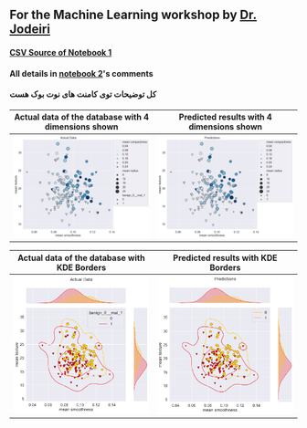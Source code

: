 ## For the Machine Learning workshop by [Dr. Jodeiri](https://ir.linkedin.com/in/jodeiri)

#### [CSV Source of Notebook 1](https://www.kaggle.com/code/thewiredbear/tutorial-svm-with-breast-cancer-dataset/data)
#### All details in [notebook 2](https://github.com/RasaKh/AdvFacTraining/blob/main/SVMs-Seaborn/Breast-Cancer-Notebook-2.ipynb)'s comments
#### کل توضیحات توی کامنت های نوت بوک هست 


Actual data of the database with 4 dimensions shown             |  Predicted results with 4 dimensions shown
:-------------------------:|:-------------------------:
![](https://github.com/RasaKh/AdvFacTraining/blob/main/SVMs-Seaborn/assets/Data-Dim-2.png)  |  ![](https://github.com/RasaKh/AdvFacTraining/blob/main/SVMs-Seaborn/assets/Pred-Dim-2.png)

Actual data of the database with KDE Borders             |  Predicted results with KDE Borders
:-------------------------:|:-------------------------:
![](https://github.com/RasaKh/AdvFacTraining/blob/main/SVMs-Seaborn/assets/Data-KDE-2.png)  |  ![](https://github.com/RasaKh/AdvFacTraining/blob/main/SVMs-Seaborn/assets/Pred-KDE-2.png)
